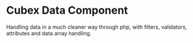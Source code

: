 Cubex Data Component
==

Handling data in a much cleaner way through php, with filters, validators,
attributes and data array handling.
